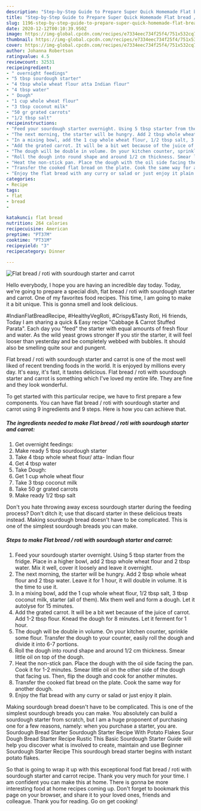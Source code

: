 ```yaml
---
description: "Step-by-Step Guide to Prepare Super Quick Homemade Flat bread / roti with sourdough starter and carrot"
title: "Step-by-Step Guide to Prepare Super Quick Homemade Flat bread / roti with sourdough starter and carrot"
slug: 1196-step-by-step-guide-to-prepare-super-quick-homemade-flat-bread-roti-with-sourdough-starter-and-carrot
date: 2020-12-12T00:10:39.950Z
image: https://img-global.cpcdn.com/recipes/e7334eec734f25f4/751x532cq70/flat-bread-roti-with-sourdough-starter-and-carrot-recipe-main-photo.jpg
thumbnail: https://img-global.cpcdn.com/recipes/e7334eec734f25f4/751x532cq70/flat-bread-roti-with-sourdough-starter-and-carrot-recipe-main-photo.jpg
cover: https://img-global.cpcdn.com/recipes/e7334eec734f25f4/751x532cq70/flat-bread-roti-with-sourdough-starter-and-carrot-recipe-main-photo.jpg
author: Johanna Robertson
ratingvalue: 4.5
reviewcount: 32531
recipeingredient:
- " overnight feedings"
- "5 tbsp sourdough starter"
- "4 tbsp whole wheat flour atta Indian flour"
- "4 tbsp water"
- " Dough"
- "1 cup whole wheat flour"
- "3 tbsp coconut milk"
- "50 gr grated carrots"
- "1/2 tbsp salt"
recipeinstructions:
- "Feed your sourdough starter overnight. Using 5 tbsp starter from the fridge. Place in a higher bowl, add 2 tbsp whole wheat flour and 2 tbsp water. Mix it well, cover it loosely and leave it overnight."
- "The next morning, the starter will be hungry. Add 2 tbsp whole wheat flour and 2 tbsp water. Leave it for 1 hour, it will double in volume. It is the time to use it."
- "In a mixing bowl, add the 1 cup whole wheat flour, 1/2 tbsp salt, 3 tbsp coconut milk, starter (all of them). Mix them well and form a dough. Let it autolyse for 15 minutes."
- "Add the grated carrot. It will be a bit wet because of the juice of carrot. Add 1-2 tbsp flour. Knead the dough for 8 minutes. Let it ferment for 1 hour."
- "The dough will be double in volume. On your kitchen counter, sprinkle some flour. Transfer the dough to your counter, easily roll the dough and divide it into 6-7 portions."
- "Roll the dough into round shape and around 1/2 cm thickness. Smear little oil on top of the dough."
- "Heat the non-stick pan. Place the dough with the oil side facing the pan. Cook it for 1-2 minutes. Smear little oil on the other side of the dough that facing us. Then, flip the dough and cook for another minutes."
- "Transfer the cooked flat bread on the plate. Cook the same way for another dough."
- "Enjoy the flat bread with any curry or salad or just enjoy it plain."
categories:
- Recipe
tags:
- flat
- bread
- 

katakunci: flat bread  
nutrition: 264 calories
recipecuisine: American
preptime: "PT37M"
cooktime: "PT31M"
recipeyield: "3"
recipecategory: Dinner

---
```



![Flat bread / roti with sourdough starter and carrot](https://img-global.cpcdn.com/recipes/e7334eec734f25f4/751x532cq70/flat-bread-roti-with-sourdough-starter-and-carrot-recipe-main-photo.jpg)

Hello everybody, I hope you are having an incredible day today. Today, we're going to prepare a special dish, flat bread / roti with sourdough starter and carrot. One of my favorites food recipes. This time, I am going to make it a bit unique. This is gonna smell and look delicious.

#IndianFlatBreadRecipe, #HealthyVegRoti, #Crispy&amp;Tasty Roti, Hi friends, Today I am sharing a quick &amp; Easy recipe &#34;Cabbage &amp; Carrot Stuffed Parata&#34;. Each day you &#34;feed&#34; the starter with equal amounts of fresh flour and water. As the wild yeast grows stronger If you stir the starter, it will feel looser than yesterday and be completely webbed with bubbles. It should also be smelling quite sour and pungent.

Flat bread / roti with sourdough starter and carrot is one of the most well liked of recent trending foods in the world. It is enjoyed by millions every day. It's easy, it's fast, it tastes delicious. Flat bread / roti with sourdough starter and carrot is something which I've loved my entire life. They are fine and they look wonderful.


To get started with this particular recipe, we have to first prepare a few components. You can have flat bread / roti with sourdough starter and carrot using 9 ingredients and 9 steps. Here is how you can achieve that.

<!--inarticleads1-->

##### The ingredients needed to make Flat bread / roti with sourdough starter and carrot:

1. Get  overnight feedings:
1. Make ready 5 tbsp sourdough starter
1. Take 4 tbsp whole wheat flour/ atta- Indian flour
1. Get 4 tbsp water
1. Take  Dough:
1. Get 1 cup whole wheat flour
1. Take 3 tbsp coconut milk
1. Take 50 gr grated carrots
1. Make ready 1/2 tbsp salt


Don&#39;t you hate throwing away excess sourdough starter during the feeding process? Don&#39;t ditch it; use that discard starter in these delicious treats instead. Making sourdough bread doesn&#39;t have to be complicated. This is one of the simplest sourdough breads you can make. 

<!--inarticleads2-->

##### Steps to make Flat bread / roti with sourdough starter and carrot:

1. Feed your sourdough starter overnight. Using 5 tbsp starter from the fridge. Place in a higher bowl, add 2 tbsp whole wheat flour and 2 tbsp water. Mix it well, cover it loosely and leave it overnight.
1. The next morning, the starter will be hungry. Add 2 tbsp whole wheat flour and 2 tbsp water. Leave it for 1 hour, it will double in volume. It is the time to use it.
1. In a mixing bowl, add the 1 cup whole wheat flour, 1/2 tbsp salt, 3 tbsp coconut milk, starter (all of them). Mix them well and form a dough. Let it autolyse for 15 minutes.
1. Add the grated carrot. It will be a bit wet because of the juice of carrot. Add 1-2 tbsp flour. Knead the dough for 8 minutes. Let it ferment for 1 hour.
1. The dough will be double in volume. On your kitchen counter, sprinkle some flour. Transfer the dough to your counter, easily roll the dough and divide it into 6-7 portions.
1. Roll the dough into round shape and around 1/2 cm thickness. Smear little oil on top of the dough.
1. Heat the non-stick pan. Place the dough with the oil side facing the pan. Cook it for 1-2 minutes. Smear little oil on the other side of the dough that facing us. Then, flip the dough and cook for another minutes.
1. Transfer the cooked flat bread on the plate. Cook the same way for another dough.
1. Enjoy the flat bread with any curry or salad or just enjoy it plain.


Making sourdough bread doesn&#39;t have to be complicated. This is one of the simplest sourdough breads you can make. You absolutely can build a sourdough starter from scratch, but I am a huge proponent of purchasing one for a few reasons, namely: when you purchase a starter, you are. Sourdough Bread Starter Sourdough Starter Recipe With Potato Flakes Sour Dough Bread Starter Recipe Rustic This Basic Sourdough Starter Guide will help you discover what is involved to create, maintain and use Beginner Sourdough Starter Recipe This sourdough bread starter begins with instant potato flakes. 

So that is going to wrap it up with this exceptional food flat bread / roti with sourdough starter and carrot recipe. Thank you very much for your time. I am confident you can make this at home. There is gonna be more interesting food at home recipes coming up. Don't forget to bookmark this page on your browser, and share it to your loved ones, friends and colleague. Thank you for reading. Go on get cooking!
